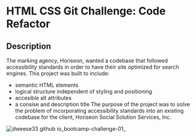# HTML CSS Git Challenge: Code Refactor

## Description
The marking agency, Horiseon, wanted a codebase that followed accessibility standards in order to have their site optimized for search engines.
This project was built to include:
  - semantic HTML elements
  - logical structure independent of styling and positioning  
  - accesible alt attributes
  - a consise and description title
The purpose of the project was to solve the problem of incorporating accessibility standards into an existing codebase for the client, Horiseon Social Solution Services, Inc.


![dweese33 github io_bootcamp-challenge-01_](https://user-images.githubusercontent.com/130386169/235049191-41d3fa80-bb77-4fd6-af39-1e4334590180.png)

